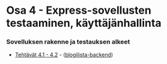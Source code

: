 # Osa 4 - Express-sovellusten testaaminen, käyttäjänhallinta

### Sovelluksen rakenne ja testauksen alkeet
  * [Tehtävät 4.1 - 4.2](https://fullstackopen.com/osa4/sovelluksen_rakenne_ja_testauksen_alkeet#tehtavat-4-1-4-2) - ([blogilista-backend](https://github.com/j-pietila/FullStackOpen-2021/tree/main/Part_4/blogilista-backend))

